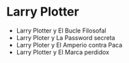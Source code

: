 # Larry Plotter

* Larry Plotter y El Bucle Filosofal
* Larry Ploter y La Password secreta
* Larry Ploter y El Amperio contra Paca
* Larry Plotter y El Marca perdidox
